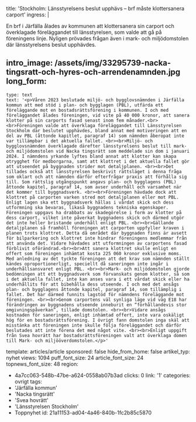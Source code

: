 title: 'Stockholm: Länsstyrelsens beslut upphävs – brf måste klottersanera carport'
ingress: |
  <p>En brf i Järfälla ålades av kommunen att klottersanera sin carport och överklagade föreläggandet till länsstyrelsen, som valde att gå på föreningens linje. Nyligen prövades frågan även i mark- och miljödomstolen där länsstyrelsens beslut upphävdes.
  </p>
  
intro_image: /assets/img/33295739-nacka-tingsratt-och-hyres-och-arrendenamnden.jpg
long_form:
  -
    type: text
    text: '<p>Våren 2023 beslutade miljö- och bygglovsnämnden i Järfälla kommun att med stöd i plan- och bygglagen (PBL), utfärda ett föreläggande mot en bostadsrättsförening i kommunen. I och med föreläggandet ålades föreningen, vid vite på 40 000 kronor, att sanera klotter på sin carports fasad senast inom fem månader.<br><br>Föreningen valde att överklaga föreläggandet till Länsstyrelsen Stockholm där beslutet upphävdes, bland annat med motiveringen att en del av PBL (åttonde kapitlet, paragraf 14) som nämnden åberopat inte var tillämpbar i det aktuella fallet. <br><br>Miljö- och bygglovsnämnden överklagade därefter länsstyrelsens beslut till mark- och miljödomstolen vid Nacka tingsrätt som meddelade sin dom i januari 2024. I nämndens yrkande lyftes bland annat att klotter kan skapa otrygghet för medborgarna, samt att klottret i det aktuella fallet gör att utseendet på byggnaden strider mot detaljplanen. <br><br>Det tillades också att länsstyrelsen beskrivit rättsläget i denna fråga som oklart och att nämnden därför efterfrågar praxis att förhålla sig till. Som rättslig utgångspunkt angavs plan- och bygglagens (PBL) åttonde kapitel, paragraf 14, som avser underhåll och varsamhet när det kommer till byggnadsverk. <br><br>Föreningen hävdade dock att klottret på carporten varken stred mot detaljplanen eller mot PBL. Enligt lagen ska ett byggnadsverk hållas i vårdat skick och dess utformning ska bevaras, likaså byggnadens tekniska egenskaper. Föreningen uppgavs ha drabbats av skadegörelse i form av klotter på dess carport, vilket inte påverkat byggnadens skick och därmed utgör det inte heller bristande underhåll enligt PBL. <br><br>Gällande detaljplanen så framhöll föreningen att carporten uppfyller kraven i planen trots klottret. Detta då området där byggnaden finns är avsett för bilparkering och klottret inte hindrar föreningens medlemmar från att använda det. Vidare hävdades att utformningen av carportens fasad förblivit oförändrad.<br><br>Att sanera klottret skulle enligt en offert som föreningen inhämtat kosta 225 060 kronor exklusive moms. Med anledning av det tyckte föreningen att det krav som nämnden ställt kändes oproportionerligt, speciellt då saneringen inte ingår i underhållsansvaret enligt PBL. <br><br>Mark- och miljödomstolen gjorde bedömningen att ett byggnadsverk som förvanskats genom klotter, så som i det aktuella fallet, inte kan anses vara i ett vårdat skick eller ha underhållits för att bibehålla dess utseende. I och med det ansågs plan- och bygglagens åttonde kapitel, paragraf 14, som tillämplig i fallet. Det har därmed funnits lagstöd för nämndens föreläggande mot föreningen. <br><br>Genom carportens väl synliga läge vid väg E18 har förändringen av byggnadens utseende inneburit en “förhållandevis stor omgivningspåverkan”, tillade domstolen. <br><br>Vidare ansågs kostnaden för saneringen, enligt inhämtad offert, inte vara oskäligt hög för en bostadsrättsförening. I övrigt fann domstolen inga skäl att misstänka att föreningen inte skulle följa föreläggandet och därför beslutades att inte förena det med något vite. <br><br>Enligt uppgift från Svea hovrätt har bostadsrättsföreningen valt att överklaga domen till Mark- och miljööverdomstolen.</p>'
template: articles/article
sponsored: false
hide_from_home: false
artikel_typ: nyhet
views: 1094
puff_font_size: 24
article_font_size: 24
topnews_font_size: 48
region:
  - 4a7cc063-548b-47be-a624-0558ab07b3ad
clicks: 0
link: '1'
categories: ovrigt
tags:
  - 'Järfälla kommun'
  - 'Nacka tingsrätt'
  - 'Svea hovrätt'
  - 'Länsstyrelsen Stockholm'
  - Toppnyhet
id: 21a11153-ad04-4a46-840b-1fc2b85c5870
